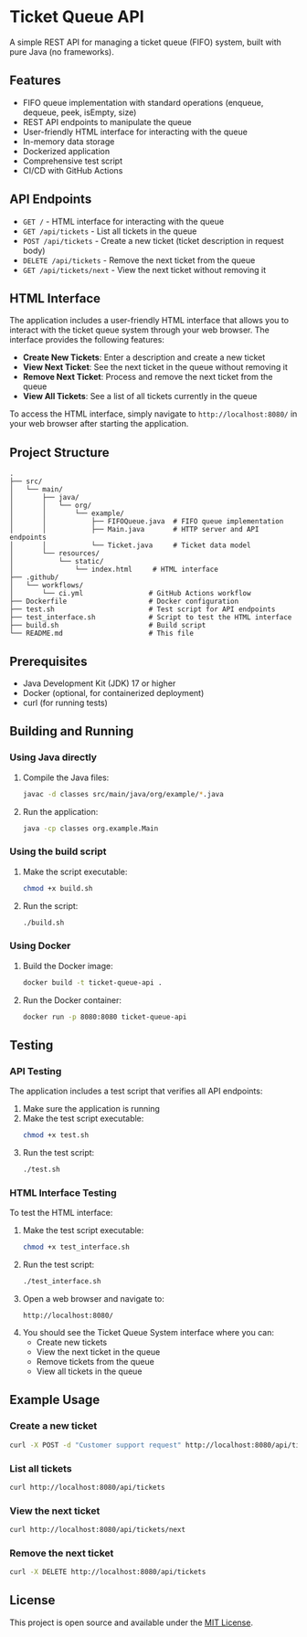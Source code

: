 # Ticket Queue API

A simple REST API for managing a ticket queue (FIFO) system, built with pure Java (no frameworks).

## Features

- FIFO queue implementation with standard operations (enqueue, dequeue, peek, isEmpty, size)
- REST API endpoints to manipulate the queue
- User-friendly HTML interface for interacting with the queue
- In-memory data storage
- Dockerized application
- Comprehensive test script
- CI/CD with GitHub Actions

## API Endpoints

- `GET /` - HTML interface for interacting with the queue
- `GET /api/tickets` - List all tickets in the queue
- `POST /api/tickets` - Create a new ticket (ticket description in request body)
- `DELETE /api/tickets` - Remove the next ticket from the queue
- `GET /api/tickets/next` - View the next ticket without removing it

## HTML Interface

The application includes a user-friendly HTML interface that allows you to interact with the ticket queue system through your web browser. The interface provides the following features:

- **Create New Tickets**: Enter a description and create a new ticket
- **View Next Ticket**: See the next ticket in the queue without removing it
- **Remove Next Ticket**: Process and remove the next ticket from the queue
- **View All Tickets**: See a list of all tickets currently in the queue

To access the HTML interface, simply navigate to `http://localhost:8080/` in your web browser after starting the application.

## Project Structure

```
.
├── src/
│   └── main/
│       ├── java/
│       │   └── org/
│       │       └── example/
│       │           ├── FIFOQueue.java  # FIFO queue implementation
│       │           ├── Main.java       # HTTP server and API endpoints
│       │           └── Ticket.java     # Ticket data model
│       └── resources/
│           └── static/
│               └── index.html     # HTML interface
├── .github/
│   └── workflows/
│       └── ci.yml                # GitHub Actions workflow
├── Dockerfile                    # Docker configuration
├── test.sh                       # Test script for API endpoints
├── test_interface.sh             # Script to test the HTML interface
├── build.sh                      # Build script
└── README.md                     # This file
```

## Prerequisites

- Java Development Kit (JDK) 17 or higher
- Docker (optional, for containerized deployment)
- curl (for running tests)

## Building and Running

### Using Java directly

1. Compile the Java files:
   ```bash
   javac -d classes src/main/java/org/example/*.java
   ```

2. Run the application:
   ```bash
   java -cp classes org.example.Main
   ```

### Using the build script

1. Make the script executable:
   ```bash
   chmod +x build.sh
   ```

2. Run the script:
   ```bash
   ./build.sh
   ```

### Using Docker

1. Build the Docker image:
   ```bash
   docker build -t ticket-queue-api .
   ```

2. Run the Docker container:
   ```bash
   docker run -p 8080:8080 ticket-queue-api
   ```

## Testing

### API Testing

The application includes a test script that verifies all API endpoints:

1. Make sure the application is running
2. Make the test script executable:
   ```bash
   chmod +x test.sh
   ```
3. Run the test script:
   ```bash
   ./test.sh
   ```

### HTML Interface Testing

To test the HTML interface:

1. Make the test script executable:
   ```bash
   chmod +x test_interface.sh
   ```
2. Run the test script:
   ```bash
   ./test_interface.sh
   ```
3. Open a web browser and navigate to:
   ```
   http://localhost:8080/
   ```
4. You should see the Ticket Queue System interface where you can:
   - Create new tickets
   - View the next ticket in the queue
   - Remove tickets from the queue
   - View all tickets in the queue

## Example Usage

### Create a new ticket

```bash
curl -X POST -d "Customer support request" http://localhost:8080/api/tickets
```

### List all tickets

```bash
curl http://localhost:8080/api/tickets
```

### View the next ticket

```bash
curl http://localhost:8080/api/tickets/next
```

### Remove the next ticket

```bash
curl -X DELETE http://localhost:8080/api/tickets
```

## License

This project is open source and available under the [MIT License](LICENSE).
